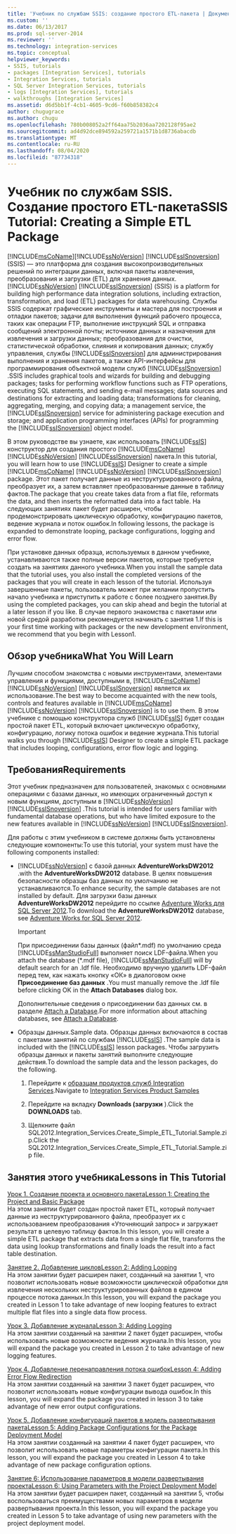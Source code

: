 ```yaml
---
title: 'Учебник по службам SSIS: создание простого ETL-пакета | Документация Майкрософт'
ms.custom: ''
ms.date: 06/13/2017
ms.prod: sql-server-2014
ms.reviewer: ''
ms.technology: integration-services
ms.topic: conceptual
helpviewer_keywords:
- SSIS, tutorials
- packages [Integration Services], tutorials
- Integration Services, tutorials
- SQL Server Integration Services, tutorials
- logs [Integration Services], tutorials
- walkthroughs [Integration Services]
ms.assetid: d6d5bb1f-4cb1-4605-9cd6-f60b858382c4
author: chugugrace
ms.author: chugu
ms.openlocfilehash: 780b008052a2ff64aa75b2036aa7202128f95ae2
ms.sourcegitcommit: ad4d92dce894592a259721a1571b1d8736abacdb
ms.translationtype: MT
ms.contentlocale: ru-RU
ms.lasthandoff: 08/04/2020
ms.locfileid: "87734318"
---
```

# <a name="ssis-tutorial-creating-a-simple-etl-package"></a><span data-ttu-id="43737-102">Учебник по службам SSIS. Создание простого ETL-пакета</span><span class="sxs-lookup"><span data-stu-id="43737-102">SSIS Tutorial: Creating a Simple ETL Package</span></span>
  [!INCLUDE[msCoName](../includes/msconame-md.md)]<span data-ttu-id="43737-103">[!INCLUDE[ssNoVersion](../includes/ssnoversion-md.md)] [!INCLUDE[ssISnoversion](../includes/ssisnoversion-md.md)] (SSIS) — это платформа для создания высокопроизводительных решений по интеграции данных, включая пакеты извлечения, преобразования и загрузки (ETL) для хранения данных.</span><span class="sxs-lookup"><span data-stu-id="43737-103">[!INCLUDE[ssNoVersion](../includes/ssnoversion-md.md)] [!INCLUDE[ssISnoversion](../includes/ssisnoversion-md.md)] (SSIS) is a platform for building high performance data integration solutions, including extraction, transformation, and load (ETL) packages for data warehousing.</span></span> <span data-ttu-id="43737-104">Службы SSIS содержат графические инструменты и мастера для построения и отладки пакетов; задачи для выполнения функций рабочего процесса, таких как операции FTP, выполнение инструкций SQL и отправка сообщений электронной почты; источники данных и назначения для извлечения и загрузки данных; преобразования для очистки, статистической обработки, слияния и копирования данных; службу управления, службы [!INCLUDE[ssISnoversion](../includes/ssisnoversion-md.md)] для администрирования выполнения и хранения пакетов, а также API-интерфейсы для программирования объектной модели служб [!INCLUDE[ssISnoversion](../includes/ssisnoversion-md.md)] .</span><span class="sxs-lookup"><span data-stu-id="43737-104">SSIS includes graphical tools and wizards for building and debugging packages; tasks for performing workflow functions such as FTP operations, executing SQL statements, and sending e-mail messages; data sources and destinations for extracting and loading data; transformations for cleaning, aggregating, merging, and copying data; a management service, the [!INCLUDE[ssISnoversion](../includes/ssisnoversion-md.md)] service for administering package execution and storage; and application programming interfaces (APIs) for programming the [!INCLUDE[ssISnoversion](../includes/ssisnoversion-md.md)] object model.</span></span>  
  
 <span data-ttu-id="43737-105">В этом руководстве вы узнаете, как использовать [!INCLUDE[ssIS](../includes/ssis-md.md)] конструктор для создания простого [!INCLUDE[msCoName](../includes/msconame-md.md)] [!INCLUDE[ssNoVersion](../includes/ssnoversion-md.md)] [!INCLUDE[ssISnoversion](../includes/ssisnoversion-md.md)] пакета.</span><span class="sxs-lookup"><span data-stu-id="43737-105">In this tutorial, you will learn how to use [!INCLUDE[ssIS](../includes/ssis-md.md)] Designer to create a simple [!INCLUDE[msCoName](../includes/msconame-md.md)] [!INCLUDE[ssNoVersion](../includes/ssnoversion-md.md)] [!INCLUDE[ssISnoversion](../includes/ssisnoversion-md.md)] package.</span></span> <span data-ttu-id="43737-106">Этот пакет получает данные из неструктурированного файла, преобразует их, а затем вставляет преобразованные данные в таблицу фактов.</span><span class="sxs-lookup"><span data-stu-id="43737-106">The package that you create takes data from a flat file, reformats the data, and then inserts the reformatted data into a fact table.</span></span> <span data-ttu-id="43737-107">На следующих занятиях пакет будет расширен, чтобы продемонстрировать циклическую обработку, конфигурацию пакетов, ведение журнала и поток ошибок.</span><span class="sxs-lookup"><span data-stu-id="43737-107">In following lessons, the package is expanded to demonstrate looping, package configurations, logging and error flow.</span></span>  
  
 <span data-ttu-id="43737-108">При установке данных образца, используемых в данном учебнике, устанавливаются также полные версии пакетов, которые требуется создать на занятиях данного учебника.</span><span class="sxs-lookup"><span data-stu-id="43737-108">When you install the sample data that the tutorial uses, you also install the completed versions of the packages that you will create in each lesson of the tutorial.</span></span> <span data-ttu-id="43737-109">Используя завершенные пакеты, пользователь может при желании пропустить начало учебника и приступить к работе с более позднего занятия.</span><span class="sxs-lookup"><span data-stu-id="43737-109">By using the completed packages, you can skip ahead and begin the tutorial at a later lesson if you like.</span></span> <span data-ttu-id="43737-110">В случае первого знакомства с пакетами или новой средой разработки рекомендуется начинать с занятия 1.</span><span class="sxs-lookup"><span data-stu-id="43737-110">If this is your first time working with packages or the new development environment, we recommend that you begin with Lesson1.</span></span>  
  
## <a name="what-you-will-learn"></a><span data-ttu-id="43737-111">Обзор учебника</span><span class="sxs-lookup"><span data-stu-id="43737-111">What You Will Learn</span></span>  
 <span data-ttu-id="43737-112">Лучшим способом знакомства с новыми инструментами, элементами управления и функциями, доступными в, [!INCLUDE[msCoName](../includes/msconame-md.md)] [!INCLUDE[ssNoVersion](../includes/ssnoversion-md.md)] [!INCLUDE[ssISnoversion](../includes/ssisnoversion-md.md)] является их использование.</span><span class="sxs-lookup"><span data-stu-id="43737-112">The best way to become acquainted with the new tools, controls and features available in [!INCLUDE[msCoName](../includes/msconame-md.md)] [!INCLUDE[ssNoVersion](../includes/ssnoversion-md.md)] [!INCLUDE[ssISnoversion](../includes/ssisnoversion-md.md)] is to use them.</span></span> <span data-ttu-id="43737-113">В этом учебнике с помощью конструктора служб [!INCLUDE[ssIS](../includes/ssis-md.md)] будет создан простой пакет ETL, который включает циклическую обработку, конфигурацию, логику потока ошибок и ведение журнала.</span><span class="sxs-lookup"><span data-stu-id="43737-113">This tutorial walks you through [!INCLUDE[ssIS](../includes/ssis-md.md)] Designer to create a simple ETL package that includes looping, configurations, error flow logic and logging.</span></span>  
  
## <a name="requirements"></a><span data-ttu-id="43737-114">Требования</span><span class="sxs-lookup"><span data-stu-id="43737-114">Requirements</span></span>  
 <span data-ttu-id="43737-115">Этот учебник предназначен для пользователей, знакомых с основными операциями с базами данных, но имеющих ограниченный доступ к новым функциям, доступным в [!INCLUDE[ssNoVersion](../includes/ssnoversion-md.md)] [!INCLUDE[ssISnoversion](../includes/ssisnoversion-md.md)] .</span><span class="sxs-lookup"><span data-stu-id="43737-115">This tutorial is intended for users familiar with fundamental database operations, but who have limited exposure to the new features available in [!INCLUDE[ssNoVersion](../includes/ssnoversion-md.md)] [!INCLUDE[ssISnoversion](../includes/ssisnoversion-md.md)].</span></span>  
  
 <span data-ttu-id="43737-116">Для работы с этим учебником в системе должны быть установлены следующие компоненты:</span><span class="sxs-lookup"><span data-stu-id="43737-116">To use this tutorial, your system must have the following components installed:</span></span>  
  
-   [!INCLUDE[ssNoVersion](../includes/ssnoversion-md.md)] <span data-ttu-id="43737-117">с базой данных **AdventureWorksDW2012** .</span><span class="sxs-lookup"><span data-stu-id="43737-117">with the **AdventureWorksDW2012** database.</span></span> <span data-ttu-id="43737-118">В целях повышения безопасности образцы баз данных по умолчанию не устанавливаются.</span><span class="sxs-lookup"><span data-stu-id="43737-118">To enhance security, the sample databases are not installed by default.</span></span> <span data-ttu-id="43737-119">Для загрузки базы данных **AdventureWorksDW2012** перейдите по ссылке [Adventure Works для SQL Server 2012](https://go.microsoft.com/fwlink/?LinkId=275026).</span><span class="sxs-lookup"><span data-stu-id="43737-119">To download the **AdventureWorksDW2012** database, see [Adventure Works for SQL Server 2012](https://go.microsoft.com/fwlink/?LinkId=275026).</span></span>  
  
    > [!IMPORTANT]  
    >  <span data-ttu-id="43737-120">При присоединении базы данных (файл\*.mdf) по умолчанию среда [!INCLUDE[ssManStudioFull](../includes/ssmanstudiofull-md.md)] выполняет поиск LDF-файла.</span><span class="sxs-lookup"><span data-stu-id="43737-120">When you attach the database (\*.mdf file), [!INCLUDE[ssManStudioFull](../includes/ssmanstudiofull-md.md)] will by default search for an .ldf file.</span></span> <span data-ttu-id="43737-121">Необходимо вручную удалить LDF-файл перед тем, как нажать кнопку «ОК» в диалоговом окне **Присоединение баз данных** .</span><span class="sxs-lookup"><span data-stu-id="43737-121">You must manually remove the .ldf file before clicking OK in the **Attach Databases** dialog box.</span></span>  
    >   
    >  <span data-ttu-id="43737-122">Дополнительные сведения о присоединении баз данных см. в разделе [Attach a Database](../relational-databases/databases/attach-a-database.md).</span><span class="sxs-lookup"><span data-stu-id="43737-122">For more information about attaching databases, see [Attach a Database](../relational-databases/databases/attach-a-database.md).</span></span>  
  
-   <span data-ttu-id="43737-123">Образцы данных.</span><span class="sxs-lookup"><span data-stu-id="43737-123">Sample data.</span></span> <span data-ttu-id="43737-124">Образцы данных включаются в состав с пакетами занятий по службам [!INCLUDE[ssIS](../includes/ssis-md.md)] .</span><span class="sxs-lookup"><span data-stu-id="43737-124">The sample data is included with the [!INCLUDE[ssIS](../includes/ssis-md.md)] lesson packages.</span></span> <span data-ttu-id="43737-125">Чтобы загрузить образцы данных и пакеты занятий выполните следующие действия.</span><span class="sxs-lookup"><span data-stu-id="43737-125">To download the sample data and the lesson packages, do the following.</span></span>  
  
    1.  <span data-ttu-id="43737-126">Перейдите к [образцам продуктов служб Integration Services](https://go.microsoft.com/fwlink/?LinkId=275027).</span><span class="sxs-lookup"><span data-stu-id="43737-126">Navigate to [Integration Services Product Samples](https://go.microsoft.com/fwlink/?LinkId=275027)</span></span>  
  
    2.  <span data-ttu-id="43737-127">Перейдите на вкладку **Downloads (загрузки** ).</span><span class="sxs-lookup"><span data-stu-id="43737-127">Click the **DOWNLOADS** tab.</span></span>  
  
    3.  <span data-ttu-id="43737-128">Щелкните файл SQL2012.Integration_Services.Create_Simple_ETL_Tutorial.Sample.zip.</span><span class="sxs-lookup"><span data-stu-id="43737-128">Click the SQL2012.Integration_Services.Create_Simple_ETL_Tutorial.Sample.zip file.</span></span>  
  
## <a name="lessons-in-this-tutorial"></a><span data-ttu-id="43737-129">Занятия этого учебника</span><span class="sxs-lookup"><span data-stu-id="43737-129">Lessons in This Tutorial</span></span>  
 [<span data-ttu-id="43737-130">Урок 1. Создание проекта и основного пакета</span><span class="sxs-lookup"><span data-stu-id="43737-130">Lesson 1: Creating the Project and Basic Package</span></span>](lesson-1-create-a-project-and-basic-package-with-ssis.md)  
 <span data-ttu-id="43737-131">На этом занятии будет создан простой пакет ETL, который получает данные из неструктурированного файла, преобразует их с использованием преобразования «Уточняющий запрос» и загружает результат в целевую таблицу фактов.</span><span class="sxs-lookup"><span data-stu-id="43737-131">In this lesson, you will create a simple ETL package that extracts data from a single flat file, transforms the data using lookup transformations and finally loads the result into a fact table destination.</span></span>  
  
 [<span data-ttu-id="43737-132">Занятие 2. Добавление циклов</span><span class="sxs-lookup"><span data-stu-id="43737-132">Lesson 2: Adding Looping</span></span>](lesson-2-adding-looping-with-ssis.md)  
 <span data-ttu-id="43737-133">На этом занятии будет расширен пакет, созданный на занятии 1, что позволит использовать новые возможности циклической обработки для извлечения нескольких неструктурированных файлов в едином процессе потока данных.</span><span class="sxs-lookup"><span data-stu-id="43737-133">In this lesson, you will expand the package you created in Lesson 1 to take advantage of new looping features to extract multiple flat files into a single data flow process.</span></span>  
  
 [<span data-ttu-id="43737-134">Урок 3. Добавление журнала</span><span class="sxs-lookup"><span data-stu-id="43737-134">Lesson 3: Adding Logging</span></span>](lesson-3-add-logging-with-ssis.md)  
 <span data-ttu-id="43737-135">На этом занятии созданный на занятии 2 пакет будет расширен, чтобы использовать новые возможности ведения журнала.</span><span class="sxs-lookup"><span data-stu-id="43737-135">In this lesson, you will expand the package you created in Lesson 2 to take advantage of new logging features.</span></span>  
  
 [<span data-ttu-id="43737-136">Урок 4. Добавление перенаправления потока ошибок</span><span class="sxs-lookup"><span data-stu-id="43737-136">Lesson 4: Adding Error Flow Redirection</span></span>](lesson-4-add-error-flow-redirection-with-ssis.md)  
 <span data-ttu-id="43737-137">На этом занятии созданный на занятии 3 пакет будет расширен, что позволит использовать новые конфигурации вывода ошибок.</span><span class="sxs-lookup"><span data-stu-id="43737-137">In this lesson, you will expand the package you created in lesson 3 to take advantage of new error output configurations.</span></span>  
  
 [<span data-ttu-id="43737-138">Урок 5. Добавление конфигураций пакетов в модель развертывания пакета</span><span class="sxs-lookup"><span data-stu-id="43737-138">Lesson 5: Adding Package Configurations for the Package Deployment Model</span></span>](lesson-5-add-ssis-package-configurations-for-the-package-deployment-model.md)  
 <span data-ttu-id="43737-139">На этом занятии созданный на занятии 4 пакет будет расширен, что позволит использовать новые параметры конфигурации пакета.</span><span class="sxs-lookup"><span data-stu-id="43737-139">In this lesson, you will expand the package you created in Lesson 4 to take advantage of new package configuration options.</span></span>  
  
 [<span data-ttu-id="43737-140">Занятие 6: Использование параметров в модели развертывания проекта</span><span class="sxs-lookup"><span data-stu-id="43737-140">Lesson 6: Using Parameters with the Project Deployment Model</span></span>](lesson-6-using-parameters-with-the-project-deployment-model-in-ssis.md)  
 <span data-ttu-id="43737-141">На этом занятии будет расширен пакет, созданный на занятии 5, чтобы воспользоваться преимуществами новых параметров в модели развертывания проекта.</span><span class="sxs-lookup"><span data-stu-id="43737-141">In this lesson, you will expand the package you created in Lesson 5 to take advantage of using new parameters with the project deployment model.</span></span>  
  
  
